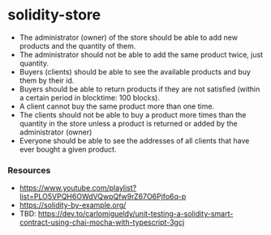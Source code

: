 # solidity-store

- The administrator (owner) of the store should be able to add new products and the quantity of them.
- The administrator should not be able to add the same product twice, just quantity.
- Buyers (clients) should be able to see the available products and buy them by their id.
- Buyers should be able to return products if they are not satisfied (within a certain period in blocktime: 100 blocks).
- A client cannot buy the same product more than one time.
- The clients should not be able to buy a product more times than the quantity in the store unless a product is returned or added by the administrator (owner)
- Everyone should be able to see the addresses of all clients that have ever bought a given product.

### Resources

* https://www.youtube.com/playlist?list=PLO5VPQH6OWdVQwpQfw9rZ67O6Pjfo6q-p
* https://solidity-by-example.org/
* TBD: https://dev.to/carlomigueldy/unit-testing-a-solidity-smart-contract-using-chai-mocha-with-typescript-3gcj
